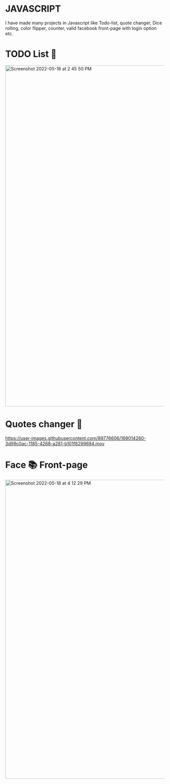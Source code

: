 # JAVASCRIPT
I have made many projects in Javascript like Todo-list, quote changer, Dice rolling, color flipper, counter, valid facebook front-page with login option etc.


# TODO List 📝


<img width="1078" alt="Screenshot 2022-05-18 at 2 45 50 PM" src="https://user-images.githubusercontent.com/89776606/169004903-eb9c79f3-7c65-48b9-9465-46d6fc98dcaf.png">


# Quotes changer 🔖

https://user-images.githubusercontent.com/89776606/169014260-3d99c0ac-1185-4268-a281-b101f8299694.mov


# Face 📚  Front-page 



<img width="945" alt="Screenshot 2022-05-18 at 4 12 29 PM" src="https://user-images.githubusercontent.com/89776606/169021294-d1dc2d48-6671-4fa6-92a5-bd3520c2140e.png">



